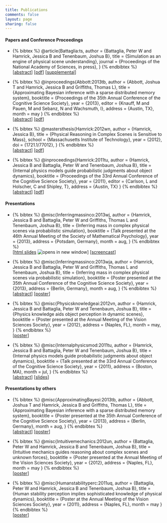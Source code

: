 ```yaml
---
title: Publications
comments: false
layout: page
sharing: false
---
```


#### Papers and Conference Proceedings

* {% bibtex %}
@article{Battaglia:ts,
author = {Battaglia, Peter W and Hamrick, Jessica B and Tenenbaum, Joshua B},
title = {Simulation as an engine of physical scene understanding},
journal = {Proceedings of the National Academy of Sciences, in press},
}
{% endbibtex %}  
[[abstract](http://www.pnas.org/content/early/2013/10/17/1306572110.abstract)]
[[pdf](/publications/pdf/Battaglia2013-Simulation_as_an_engine_of_physi.pdf)]
[[supplemental](/publications/pdf/Battaglia2013-Simulation_as_an_engine_of_physi-si.pdf)]

* {% bibtex %}
@inproceedings{Abbott:2013tb,
author = {Abbott, Joshua T and Hamrick, Jessica B and Griffiths, Thomas L},
title = {Approximating Bayesian inference with a sparse distributed memory system},
booktitle = {Proceedings of the 35th Annual Conference of the Cognitive Science Society},
year = {2013},
editor = {Knauff, M and Pauen, M and Sebanz, N and Wachsmuth, I},
address = {Austin, TX},
month = may
}
{% endbibtex %}  
[[abstract](http://mindmodeling.org/cogsci2013/papers/0316/index.html)]
[[pdf](http://mindmodeling.org/cogsci2013/papers/0316/paper0316.pdf)]

* {% bibtex %}
@mastersthesis{Hamrick:2012wn,
author = {Hamrick, Jessica B},
title = {Physical Reasoning in Complex Scenes is Sensitive to Mass},
school = {Massachusetts Institute of Technology},
year = {2012},
doi = {1721.1/77012},
}
{% endbibtex %}  
[[abstract](http://dspace.mit.edu/handle/1721.1/77012)]
[[pdf](/publications/pdf/Hamrick2012-Physical_Reasoning_in_Complex_Scen.pdf)]

* {% bibtex %}
@inproceedings{Hamrick:2011tu,
author = {Hamrick, Jessica B and Battaglia, Peter W and Tenenbaum, Joshua B},
title = {Internal physics models guide probabilistic judgments about object dynamics},
booktitle = {Proceedings of the 33rd Annual Conference of the Cognitive Science Society},
year = {2011},
editor = {Carlson, L and Holscher, C and Shipley, T},
address = {Austin, TX}
}
{% endbibtex %}  
[[abstract](http://mindmodeling.org/cogsci2011/papers/0350/index.html)]
[[pdf](http://mindmodeling.org/cogsci2011/papers/0350/paper0350.pdf)]

#### Presentations

* {% bibtex %}
@misc{Inferringmassinco:2013wj,
author = {Hamrick, Jessica B and Battaglia, Peter W and Griffiths, Thomas L and Tenenbaum, Joshua B},
title = {Inferring mass in complex physical scenes via probabilistic simulation},
booktitle = {Talk presented at the 46th Annual Meeting of the Society of Mathematical Psychology},
year = {2013},
address = {Potsdam, Germany},
month = aug,
}
{% endbibtex %}  
[<a href="/publications/slides/mathpsych2013/mathpsych2013-slides.slides.html?transition=none" target="_blank">html slides</a> <img src="/images/external.png" alt="opens in new window" class="external" />]
[[screencast](http://figshare.com/articles/Inferring_mass_in_complex_physical_scenes_via_probabilistic_simulation/768506)]

* {% bibtex %}
@misc{Inferringmassinco:2013wja,
author = {Hamrick, Jessica B and Battaglia, Peter W and Griffiths, Thomas L and Tenenbaum, Joshua B},
title = {Inferring mass in complex physical scenes via probabilistic simulation},
booktitle = {Poster presented at the 35th Annual Conference of the Cognitive Science Society},
year = {2013},
address = {Berlin, Germany},
month = aug,
}
{% endbibtex %}  
[[abstract](http://mindmodeling.org/cogsci2013/papers/0778/index.html)]
[[poster](http://figshare.com/articles/Inferring_mass_in_complex_physical_scenes_via_probabilistic_simulation/768445)]

* {% bibtex %}
@misc{Physicsknowledgeai:2012vn,
author = {Hamrick, Jessica B and Battaglia, Peter W and Tenenbaum, Joshua B},
title = {Physics knowledge aids object perception in dynamic scenes},
booktitle = {Poster presented at the Annual Meeting of the Vision Sciences Society},
year = {2012},
address = {Naples, FL},
month = may,
}
{% endbibtex %}  
[[poster](http://figshare.com/articles/Physical_reasoning_in_complex_scenes_is_sensitive_to_mass/768510)]

* {% bibtex %}
@misc{Internalphysicsmod:2011tu,
author = {Hamrick, Jessica B and Battaglia, Peter W and Tenenbaum, Joshua B},
title = {Internal physics models guide probabilistic judgments about object dynamics},
booktitle = {Talk presented at the 33rd Annual Conference of the Cognitive Science Society},
year = {2011},
address = {Boston, MA},
month = jul,
}
{% endbibtex %}  
[[abstract](http://mindmodeling.org/cogsci2011/papers/0350/index.html)]
[[slides](http://figshare.com/articles/Intuitive_physics_judgments_guided_by_probabilistic_dynamics_model/768508)]

#### Presentations by others

* {% bibtex %}
@misc{ApproximatingBayesi:2013tb,
author = {Abbott, Joshua T and Hamrick, Jessica B and Griffiths, Thomas L},
title = {Approximating Bayesian inference with a sparse distributed memory system},
booktitle = {Poster presented at the 35th Annual Conference of the Cognitive Science Society},
year = {2013},
address = {Berlin, Germany},
month = aug,
}
{% endbibtex %}  
[[abstract](http://mindmodeling.org/cogsci2013/papers/0316/index.html)]
[[poster](http://figshare.com/articles/Approximating_Bayesian_inference_with_a_sparse_distributed_memory_system/768509)]

* {% bibtex %}
@misc{Intuitivemechanics:2012un,
author = {Battaglia, Peter W and Hamrick, Jessica B and Tenenbaum, Joshua B},
title = {Intuitive mechanics guides reasoning about complex scenes and unknown forces},
booktitle = {Poster presented at the Annual Meeting of the Vision Sciences Society},
year = {2012},
address = {Naples, FL},
month = may
}
{% endbibtex %}  
[[poster](/publications/pdf/Battaglia2012-Intuitive_mechanics_guides_reaso.pdf)]

* {% bibtex %}
@misc{Humanstabilityperc:2011uq,
author = {Battaglia, Peter W and Hamrick, Jessica B and Tenenbaum, Joshua B},
title = {Human stability perception implies sophisticated knowledge of physical dynamics},
booktitle = {Poster at the Annual Meeting of the Vision Sciences Society},
year = {2011},
address = {Naples, FL},
month = may
}
{% endbibtex %}  
[[poster](/publications/pdf/Battaglia2011-Human_stability_perception_impli.pdf)]
